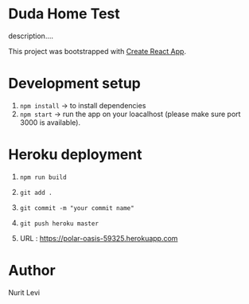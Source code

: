 # Duda Home Test

description....

This project was bootstrapped with [Create React App](https://github.com/facebook/create-react-app).

# Development setup

 1. `npm install` -> to install dependencies
 2. `npm start` -> run the app on your loacalhost (please make sure port 3000 is available).

# Heroku deployment
1. `npm run build`
2. `git add .`
3. `git commit -m "your commit name"`
4. `git push heroku master`

5. URL : https://polar-oasis-59325.herokuapp.com

 # Author
 Nurit Levi 

